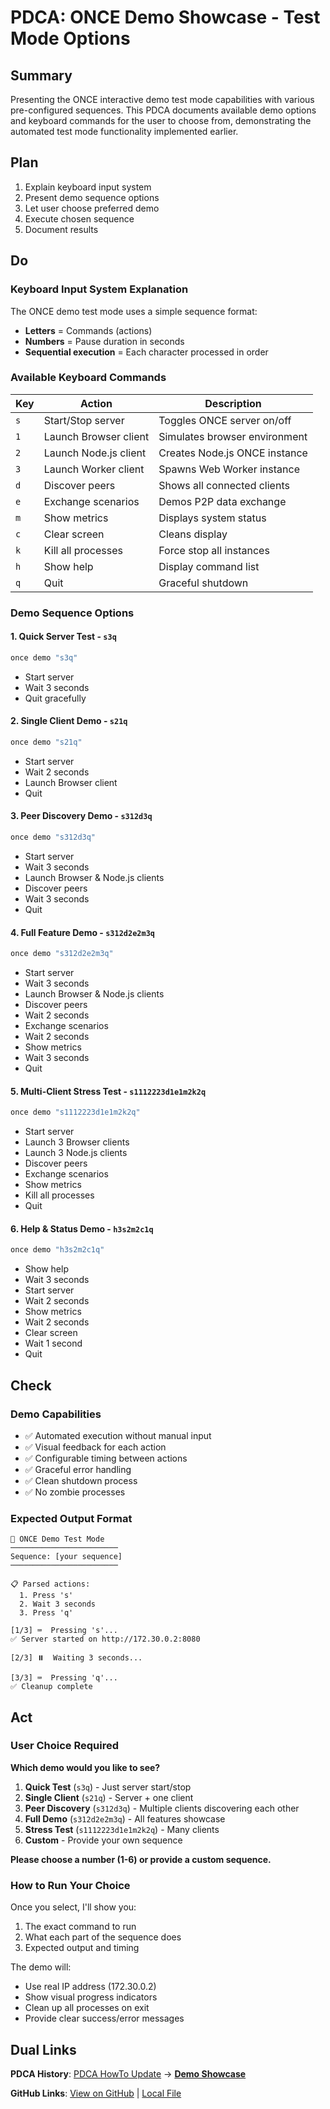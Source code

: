 # PDCA: ONCE Demo Showcase - Test Mode Options

## Summary

Presenting the ONCE interactive demo test mode capabilities with various pre-configured sequences. This PDCA documents available demo options and keyboard commands for the user to choose from, demonstrating the automated test mode functionality implemented earlier.

## Plan

1. Explain keyboard input system
2. Present demo sequence options
3. Let user choose preferred demo
4. Execute chosen sequence
5. Document results

## Do

### Keyboard Input System Explanation

The ONCE demo test mode uses a simple sequence format:
- **Letters** = Commands (actions)
- **Numbers** = Pause duration in seconds
- **Sequential execution** = Each character processed in order

### Available Keyboard Commands

| Key | Action | Description |
|-----|--------|-------------|
| `s` | Start/Stop server | Toggles ONCE server on/off |
| `1` | Launch Browser client | Simulates browser environment |
| `2` | Launch Node.js client | Creates Node.js ONCE instance |
| `3` | Launch Worker client | Spawns Web Worker instance |
| `d` | Discover peers | Shows all connected clients |
| `e` | Exchange scenarios | Demos P2P data exchange |
| `m` | Show metrics | Displays system status |
| `c` | Clear screen | Cleans display |
| `k` | Kill all processes | Force stop all instances |
| `h` | Show help | Display command list |
| `q` | Quit | Graceful shutdown |

### Demo Sequence Options

#### 1. **Quick Server Test** - `s3q`
```bash
once demo "s3q"
```
- Start server
- Wait 3 seconds
- Quit gracefully

#### 2. **Single Client Demo** - `s21q`
```bash
once demo "s21q"
```
- Start server
- Wait 2 seconds
- Launch Browser client
- Quit

#### 3. **Peer Discovery Demo** - `s312d3q`
```bash
once demo "s312d3q"
```
- Start server
- Wait 3 seconds
- Launch Browser & Node.js clients
- Discover peers
- Wait 3 seconds
- Quit

#### 4. **Full Feature Demo** - `s312d2e2m3q`
```bash
once demo "s312d2e2m3q"
```
- Start server
- Wait 3 seconds
- Launch Browser & Node.js clients
- Discover peers
- Wait 2 seconds
- Exchange scenarios
- Wait 2 seconds
- Show metrics
- Wait 3 seconds
- Quit

#### 5. **Multi-Client Stress Test** - `s1112223d1e1m2k2q`
```bash
once demo "s1112223d1e1m2k2q"
```
- Start server
- Launch 3 Browser clients
- Launch 3 Node.js clients
- Discover peers
- Exchange scenarios
- Show metrics
- Kill all processes
- Quit

#### 6. **Help & Status Demo** - `h3s2m2c1q`
```bash
once demo "h3s2m2c1q"
```
- Show help
- Wait 3 seconds
- Start server
- Wait 2 seconds
- Show metrics
- Wait 2 seconds
- Clear screen
- Wait 1 second
- Quit

## Check

### Demo Capabilities
- ✅ Automated execution without manual input
- ✅ Visual feedback for each action
- ✅ Configurable timing between actions
- ✅ Graceful error handling
- ✅ Clean shutdown process
- ✅ No zombie processes

### Expected Output Format
```
🤖 ONCE Demo Test Mode
────────────────────────
Sequence: [your sequence]
────────────────────────

📋 Parsed actions:
  1. Press 's'
  2. Wait 3 seconds
  3. Press 'q'

[1/3] ⌨️  Pressing 's'...
✅ Server started on http://172.30.0.2:8080

[2/3] ⏸️  Waiting 3 seconds...

[3/3] ⌨️  Pressing 'q'...
✅ Cleanup complete
```

## Act

### User Choice Required

**Which demo would you like to see?**

1. **Quick Test** (`s3q`) - Just server start/stop
2. **Single Client** (`s21q`) - Server + one client
3. **Peer Discovery** (`s312d3q`) - Multiple clients discovering each other
4. **Full Demo** (`s312d2e2m3q`) - All features showcase
5. **Stress Test** (`s1112223d1e1m2k2q`) - Many clients
6. **Custom** - Provide your own sequence

**Please choose a number (1-6) or provide a custom sequence.**

### How to Run Your Choice

Once you select, I'll show you:
1. The exact command to run
2. What each part of the sequence does
3. Expected output and timing

The demo will:
- Use real IP address (172.30.0.2)
- Show visual progress indicators
- Clean up all processes on exit
- Provide clear success/error messages

## Dual Links

**PDCA History**: [PDCA HowTo Update](./2025-08-28-UTC-2512-pdca-howto-update.md) → **[Demo Showcase](./2025-08-28-UTC-2520-once-demo-showcase.md)**

**GitHub Links**: [View on GitHub](https://github.com/Cerulean-Circle-GmbH/Web4Articles/blob/release/dev/scrum.pmo/project.journal/2025-08-28-UTC-2227-session-start/pdca/2025-08-28-UTC-2520-once-demo-showcase.md) | [Local File](./2025-08-28-UTC-2520-once-demo-showcase.md)